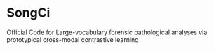 # SongCi
Official Code for Large-vocabulary forensic pathological analyses via prototypical cross-modal contrastive learning
